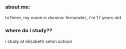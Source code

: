 ### about me:
hi there, my name is dominic fernandez, i'm 17 years old
### where do i study??
i study at elizabeth seton school
